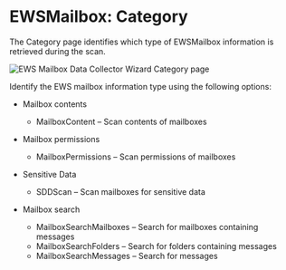 # EWSMailbox: Category

The Category page identifies which type of EWSMailbox information is retrieved during the scan.

![EWS Mailbox Data Collector Wizard Category page](/img/product_docs/accessanalyzer/12.0/admin/datacollector/ewsmailbox/category.webp)

Identify the EWS mailbox information type using the following options:

- Mailbox contents

    - MailboxContent – Scan contents of mailboxes

- Mailbox permissions

    - MailboxPermissions – Scan permissions of mailboxes

- Sensitive Data

    - SDDScan – Scan mailboxes for sensitive data

- Mailbox search

    - MailboxSearchMailboxes – Search for mailboxes containing messages
    - MailboxSearchFolders – Search for folders containing messages
    - MailboxSearchMessages – Search for messages
